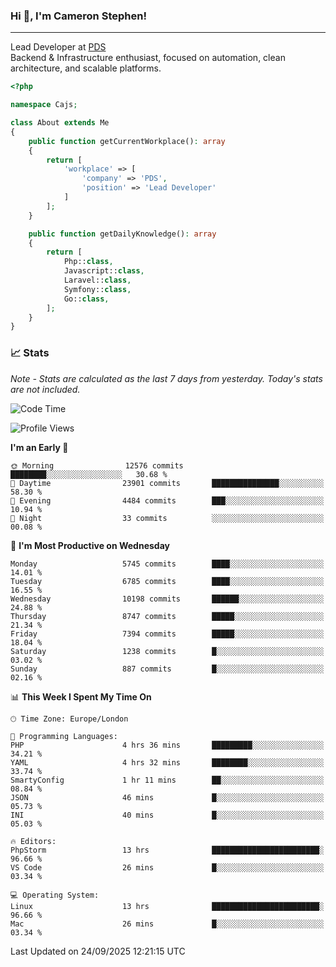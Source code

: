 ### Hi 👋, I'm Cameron Stephen!

---

Lead Developer at [PDS](https://prindatasolutions.co.uk)  
Backend & Infrastructure enthusiast, focused on automation, clean architecture, and scalable platforms.


```php
<?php

namespace Cajs;

class About extends Me
{
    public function getCurrentWorkplace(): array
    {
        return [
            'workplace' => [
                'company' => 'PDS',
                'position' => 'Lead Developer'
            ]
        ];
    }

    public function getDailyKnowledge(): array
    {
        return [
            Php::class,
            Javascript::class,
            Laravel::class,
            Symfony::class,
            Go::class,
        ];
    }
}
```

### 📈 Stats
<p><em>Note - Stats are calculated as the last 7 days from yesterday. Today's stats are not included.</em></p>


<!--START_SECTION:waka-->
![Code Time](http://img.shields.io/badge/Code%20Time-4%2C722%20hrs%2052%20mins-blue)

![Profile Views](http://img.shields.io/badge/Profile%20Views-0-blue)

**I'm an Early 🐤** 

```text
🌞 Morning                12576 commits       ████████░░░░░░░░░░░░░░░░░   30.68 % 
🌆 Daytime                23901 commits       ███████████████░░░░░░░░░░   58.30 % 
🌃 Evening                4484 commits        ███░░░░░░░░░░░░░░░░░░░░░░   10.94 % 
🌙 Night                  33 commits          ░░░░░░░░░░░░░░░░░░░░░░░░░   00.08 % 
```
📅 **I'm Most Productive on Wednesday** 

```text
Monday                   5745 commits        ████░░░░░░░░░░░░░░░░░░░░░   14.01 % 
Tuesday                  6785 commits        ████░░░░░░░░░░░░░░░░░░░░░   16.55 % 
Wednesday                10198 commits       ██████░░░░░░░░░░░░░░░░░░░   24.88 % 
Thursday                 8747 commits        █████░░░░░░░░░░░░░░░░░░░░   21.34 % 
Friday                   7394 commits        █████░░░░░░░░░░░░░░░░░░░░   18.04 % 
Saturday                 1238 commits        █░░░░░░░░░░░░░░░░░░░░░░░░   03.02 % 
Sunday                   887 commits         █░░░░░░░░░░░░░░░░░░░░░░░░   02.16 % 
```


📊 **This Week I Spent My Time On** 

```text
🕑︎ Time Zone: Europe/London

💬 Programming Languages: 
PHP                      4 hrs 36 mins       █████████░░░░░░░░░░░░░░░░   34.21 % 
YAML                     4 hrs 32 mins       ████████░░░░░░░░░░░░░░░░░   33.74 % 
SmartyConfig             1 hr 11 mins        ██░░░░░░░░░░░░░░░░░░░░░░░   08.84 % 
JSON                     46 mins             █░░░░░░░░░░░░░░░░░░░░░░░░   05.73 % 
INI                      40 mins             █░░░░░░░░░░░░░░░░░░░░░░░░   05.03 % 

🔥 Editors: 
PhpStorm                 13 hrs              ████████████████████████░   96.66 % 
VS Code                  26 mins             █░░░░░░░░░░░░░░░░░░░░░░░░   03.34 % 

💻 Operating System: 
Linux                    13 hrs              ████████████████████████░   96.66 % 
Mac                      26 mins             █░░░░░░░░░░░░░░░░░░░░░░░░   03.34 % 
```


 Last Updated on 24/09/2025 12:21:15 UTC
<!--END_SECTION:waka-->
